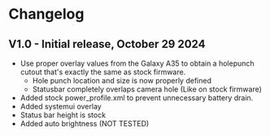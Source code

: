 # Changelog
## V1.0 - Initial release, October 29 2024
- Use proper overlay values from the Galaxy A35 to obtain a holepunch cutout that's exactly the same as stock firmware.
   - Hole punch location and size is now properly defined
   - Statusbar completely overlaps camera hole (Like on stock firmware)
- Added stock power_profile.xml to prevent unnecessary battery drain.
- Added systemui overlay
- Status bar height is stock
- Added auto brightness (NOT TESTED)
